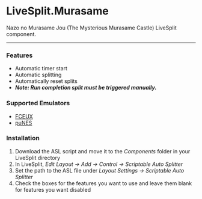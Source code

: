 # LiveSplit.Murasame
Nazo no Murasame Jou (The Mysterious Murasame Castle) LiveSplit component.  

-----

### Features  
* Automatic timer start
* Automatic splitting
* Automatically reset splits
* ***Note: Run completion split must be triggered manually.*** 

### Supported Emulators
* [FCEUX](http://www.fceux.com/web/home.html)
* [puNES](https://github.com/punesemu/puNES/releases)

### Installation  
1) Download the ASL script and move it to the *Components* folder in your LiveSplit directory
2) In LiveSplit, *Edit Layout -> Add -> Control -> Scriptable Auto Splitter*
3) Set the path to the ASL file under *Layout Settings -> Scriptable Auto Splitter*
4) Check the boxes for the features you want to use and leave them blank for features you want disabled
